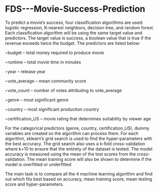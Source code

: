 # FDS---Movie-Success-Prediction
To predict a movie’s success, four classification algorithms are used: logistic regression, K-nearest neighbors, decision tree, and random forest. Each classification algorithm will be using the same target value and predictors. The target value is success, a boolean value that is true if the revenue exceeds twice the budget. The predictors are listed below:

‣budget – total money required to produce movie

‣runtime – total movie time in minutes

‣year – release year

‣vote_average – mean community score

‣vote_count – number of votes attributing to vote_average

‣genre – most significant genre

‣country – most significant production country

‣certification_US – movie rating that determines suitability by viewer age

For the categorical predictors (genre, country, certification_US), dummy variables are created so the algorithm can process them. For each algorithm, sklearn’s grid search is used to find the hyper-parameters with the best accuracy. The grid search also uses a k-fold cross-validation where k=10 to ensure that the entirety of the dataset is tested. The model accuracy is measured using the mean of the test scores from the cross-validation. The mean training score will also be shown to determine if the model is overfitted or underfitted

The main task is to compare all the 4 machine learning algorithm and find out which fits best based on accuracy, mean training score, mean testing score and hyper-parameters.
